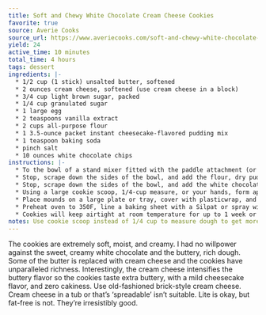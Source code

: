 ```yaml
---
title: Soft and Chewy White Chocolate Cream Cheese Cookies
favorite: true
source: Averie Cooks
source_url: https://www.averiecooks.com/soft-and-chewy-white-chocolate-cream-cheese-cookies/#
yield: 24
active_time: 10 minutes
total_time: 4 hours
tags: dessert
ingredients: |-
  * 1/2 cup (1 stick) unsalted butter, softened 
  * 2 ounces cream cheese, softened (use cream cheese in a block) 
  * 3/4 cup light brown sugar, packed 
  * 1/4 cup granulated sugar 
  * 1 large egg 
  * 2 teaspoons vanilla extract 
  * 2 cups all-purpose flour 
  * 1 3.5-ounce packet instant cheesecake-flavored pudding mix 
  * 1 teaspoon baking soda 
  * pinch salt 
  * 10 ounces white chocolate chips 
instructions: |-
  * To the bowl of a stand mixer fitted with the paddle attachment (or large mixing bowl and electric mixer) combine the butter, cream cheese, sugars, egg, vanilla, and beat on medium-high speed until creamed and well combined, about 4 minutes. 
  * Stop, scrape down the sides of the bowl, and add the flour, dry pudding mix, baking soda, optional salt, and beat on low speed until just combined, about 1 minute. 
  * Stop, scrape down the sides of the bowl, and add the white chocolate, and beat on low speed until just combined, about 30 seconds. 
  * Using a large cookie scoop, 1/4-cup measure, or your hands, form approximately 13 to 14 equal-sized mounds of dough, roll into balls, and flatten slightly. Tip – Strategically place a few white chocolate chips right on top of each mound of dough by taking chips from the underside and adding them on top. 
  * Place mounds on a large plate or tray, cover with plasticwrap, and refrigerate for at least 3 hours, up to 5 days. Do not bake with unchilled dough because cookies will bake thinner, flatter, and be more prone to spreading. 
  * Preheat oven to 350F, line a baking sheet with a Silpat or spray with cooking spray. Place dough mounds on baking sheet, spaced at least 2 inches apart (I bake 8 cookies per sheet) and bake for about 11 minutes, or until edges have set and tops are just set, even if slightly undercooked, pale, and glossy in the center; don’t overbake. Cookies firm up as they cool. Allow cookies to cool on baking sheet for about 10 minutes before serving. I let them cool on the baking sheet and don’t use a rack. 
  * Cookies will keep airtight at room temperature for up to 1 week or in the freezer for up to 6 months. Alternatively, unbaked cookie dough can be stored in an airtight container in the refrigerator for up to 5 days, or in the freezer for up to 4 months, so consider baking only as many cookies as desired and save the remaining dough to be baked in the future when desired. 
notes: Use cookie scoop instead of 1/4 cup to measure dough to get more than 14 cookies
---
```

The cookies are extremely soft, moist, and creamy. I had no willpower against the sweet, creamy white chocolate and the buttery, rich dough. Some of the butter is replaced with cream cheese and the cookies have unparalleled richness. Interestingly, the cream cheese intensifies the buttery flavor so the cookies taste extra buttery, with a mild cheesecake flavor, and zero cakiness. Use old-fashioned brick-style cream cheese. Cream cheese in a tub or that’s ‘spreadable’ isn’t suitable. Lite is okay, but fat-free is not. They’re irresistibly good.